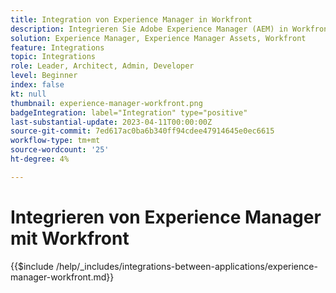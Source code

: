 ```yaml
---
title: Integration von Experience Manager in Workfront
description: Integrieren Sie Adobe Experience Manager (AEM) in Workfront, um Ihre Marketingvorgänge zu optimieren.
solution: Experience Manager, Experience Manager Assets, Workfront
feature: Integrations
topic: Integrations
role: Leader, Architect, Admin, Developer
level: Beginner
index: false
kt: null
thumbnail: experience-manager-workfront.png
badgeIntegration: label="Integration" type="positive"
last-substantial-update: 2023-04-11T00:00:00Z
source-git-commit: 7ed617ac0ba6b340ff94cdee47914645e0ec6615
workflow-type: tm+mt
source-wordcount: '25'
ht-degree: 4%

---
```



# Integrieren von Experience Manager mit Workfront

{{$include /help/_includes/integrations-between-applications/experience-manager-workfront.md}}
